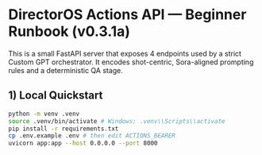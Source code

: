 # DirectorOS Actions API — Beginner Runbook (v0.3.1a)


This is a small FastAPI server that exposes 4 endpoints used by a strict Custom GPT orchestrator. It encodes shot-centric, Sora-aligned prompting rules and a deterministic QA stage.


## 1) Local Quickstart
```bash
python -m venv .venv
source .venv/bin/activate # Windows: .venv\\Scripts\\activate
pip install -r requirements.txt
cp .env.example .env # then edit ACTIONS_BEARER
uvicorn app:app --host 0.0.0.0 --port 8000
